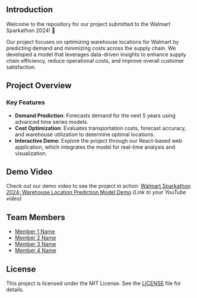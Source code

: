## Introduction

Welcome to the repository for our project submitted to the Walmart Sparkathon 2024! 🚀

Our project focuses on optimizing warehouse locations for Walmart by predicting demand and minimizing costs across the supply chain. We developed a model that leverages data-driven insights to enhance supply chain efficiency, reduce operational costs, and improve overall customer satisfaction.

## Project Overview

### Key Features
- **Demand Prediction**: Forecasts demand for the next 5 years using advanced time series models.
- **Cost Optimization**: Evaluates transportation costs, forecast accuracy, and warehouse utilization to determine optimal locations.
- **Interactive Demo**: Explore the project through our React-based web application, which integrates the model for real-time analysis and visualization.

## Demo Video

Check out our demo video to see the project in action: [Walmart Sparkathon 2024: Warehouse Location Prediction Model Demo](#) *(Link to your YouTube video)*

## Team Members

- [Member 1 Name](https://github.com/[GitHubUsername1])
- [Member 2 Name](https://github.com/[GitHubUsername2])
- [Member 3 Name](https://github.com/[GitHubUsername3])
- [Member 4 Name](https://github.com/[GitHubUsername4])

## License

This project is licensed under the MIT License. See the [LICENSE](LICENSE) file for details.
